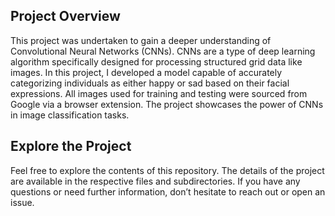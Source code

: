 ## Project Overview

This project was undertaken to gain a deeper understanding of Convolutional Neural Networks (CNNs). CNNs are a type of deep learning algorithm specifically designed for processing structured grid data like images. In this project, I developed a model capable of accurately categorizing individuals as either happy or sad based on their facial expressions. All images used for training and testing were sourced from Google via a browser extension. The project showcases the power of CNNs in image classification tasks.

## Explore the Project

Feel free to explore the contents of this repository. The details of the project are available in the respective files and subdirectories. If you have any questions or need further information, don’t hesitate to reach out or open an issue.
